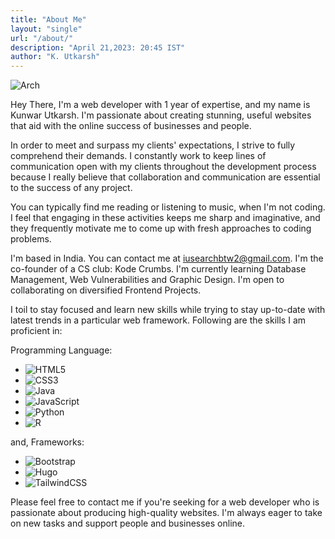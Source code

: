 ```yaml
---
title: "About Me"
layout: "single"
url: "/about/"
description: "April 21,2023: 20:45 IST"
author: "K. Utkarsh"
---
```

![Arch](https://img.shields.io/badge/Arch%20Linux-1793D1?logo=arch-linux&logoColor=fff&style=for-the-badge)

Hey There, I'm a web developer with 1 year of expertise, and my name is Kunwar Utkarsh. I'm passionate about creating stunning, useful websites that aid with the online success of businesses and people.


In order to meet and surpass my clients' expectations, I strive to fully comprehend their demands. I constantly work to keep lines of communication open with my clients throughout the development process because I really believe that collaboration and communication are essential to the success of any project.

You can typically find me reading or listening to music, when I'm not coding. I feel that engaging in these activities keeps me sharp and imaginative, and they frequently motivate me to come up with fresh approaches to coding problems.

 I'm based in India.
 You can contact me at iusearchbtw2@gmail.com.
 I'm the co-founder of a CS club: Kode Crumbs.
 I'm currently learning Database Management, Web Vulnerabilities and Graphic Design.
 I'm open to collaborating on diversified Frontend Projects. 

I toil to stay focused and learn new skills while trying to stay up-to-date with latest trends in a particular web framework. Following are the skills I am proficient in:

Programming Language:
* ![HTML5](https://img.shields.io/badge/html5-%23E34F26.svg?style=for-the-badge&logo=html5&logoColor=white)
* ![CSS3](https://img.shields.io/badge/css3-%231572B6.svg?style=for-the-badge&logo=css3&logoColor=white)
* ![Java](https://img.shields.io/badge/java-%23ED8B00.svg?style=for-the-badge&logo=openjdk&logoColor=white)
* ![JavaScript](https://img.shields.io/badge/javascript-%23323330.svg?style=for-the-badge&logo=javascript&logoColor=%23F7DF1E)
* ![Python](https://img.shields.io/badge/python-3670A0?style=for-the-badge&logo=python&logoColor=ffdd54)
* ![R](https://img.shields.io/badge/r-%23276DC3.svg?style=for-the-badge&logo=r&logoColor=white)

and, Frameworks:

* ![Bootstrap](https://img.shields.io/badge/bootstrap-%23563D7C.svg?style=for-the-badge&logo=bootstrap&logoColor=white)
* ![Hugo](https://img.shields.io/badge/Hugo-black.svg?style=for-the-badge&logo=Hugo)
* ![TailwindCSS](https://img.shields.io/badge/tailwindcss-%2338B2AC.svg?style=for-the-badge&logo=tailwind-css&logoColor=white)

Please feel free to contact me if you're seeking for a web developer who is passionate about producing high-quality websites. I'm always eager to take on new tasks and support people and businesses online.
